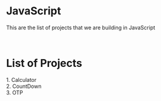 <h1>JavaScript </h1>
<p>This are the list of projects that we are building in JavaScript</p><br>
<h1>List of Projects </h1>
1. Calculator <br>
2. CountDown  <br>
3. OTP
